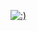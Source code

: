 [![:)](https://media0.giphy.com/media/ko7twHhomhk8E/source.gif ":)")](https://media0.giphy.com/media/ko7twHhomhk8E/source.gif ":)")
